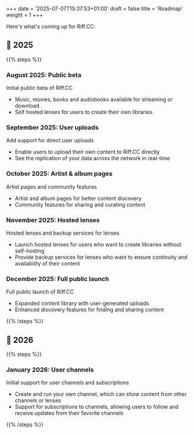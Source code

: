 +++
date = '2025-07-07T15:37:53+01:00'
draft = false
title = 'Roadmap'
weight = 1
+++

Here's what's coming up for Riff.CC:


## 📅 2025
{{% steps %}}  

### August 2025: Public beta
  
Initial public beta of Riff.CC

* Music, movies, books and audiobooks available for streaming or download.
* Self hosted lenses for users to create their own libraries.

### September 2025: User uploads

Add support for direct user uploads

* Enable users to upload their own content to Riff.CC directly
* See the replication of your data across the network in real-time

### October 2025: Artist & album pages

Artist pages and community features

* Artist and album pages for better content discovery
* Community features for sharing and curating content

### November 2025: Hosted lenses

Hosted lenses and backup services for lenses

* Launch hosted lenses for users who want to create libraries without self-hosting
* Provide backup services for lenses who want to ensure continuity and availability of their content

### December 2025: Full public launch
  
Full public launch of Riff.CC

* Expanded content library with user-generated uploads
* Enhanced discovery features for finding and sharing content

{{% /steps %}}

## 📅 2026

{{% steps %}}

### January 2026: User channels

Initial support for user channels and subscriptions

* Create and run your own channel, which can show content from other channels or lenses
* Support for subscriptions to channels, allowing users to follow and receive updates from their favorite channels

{{% /steps %}}
